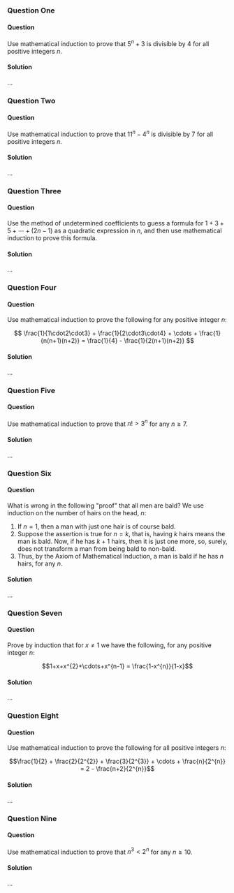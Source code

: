 ### Question One

#### Question

Use mathematical induction to prove that $5^{n}+3$ is divisible by $4$ for all positive integers $n$.

#### Solution

...

### Question Two

#### Question


Use mathematical induction to prove that $11^{n}-4^{n}$ is divisible by $7$ for all positive integers $n$.

#### Solution

...

### Question Three

#### Question

Use the method of undetermined coefficients to guess a formula for $1 + 3 + 5 + \cdots + (2n-1)$ as a quadratic expression in $n$, and then use mathematical induction to prove this formula.

#### Solution

...

### Question Four

#### Question

Use mathematical induction to prove the following for any positive integer $n$:

$$
\frac{1}{1\cdot2\cdot3} + \frac{1}{2\cdot3\cdot4} + \cdots + \frac{1}{n(n+1)(n+2)} = \frac{1}{4} - \frac{1}{2(n+1)(n+2)}
$$

#### Solution

...

### Question Five

#### Question

Use mathematical induction to prove that $n!>3^{n}$ for any $n\ge7$.

#### Solution

...

### Question Six

#### Question

What is wrong in the following "proof" that all men are bald? We use induction on the number of hairs on the head, $n$:

1. If $n=1$, then a man with just one hair is of course bald.
2. Suppose the assertion is true for $n=k$, that is, having $k$ hairs means the man is bald. Now, if he has $k+1$ hairs, then it is just one more, so, surely, does not transform a man from being bald to non-bald.
3. Thus, by the Axiom of Mathematical Induction, a man is bald if he has $n$ hairs, for any $n$.

#### Solution

...

### Question Seven

#### Question

Prove by induction that for $x\ne1$ we have the following, for any positive integer $n$:

$$1+x+x^{2}+\cdots+x^{n-1} = \frac{1-x^{n}}{1-x}$$

#### Solution

...

### Question Eight

#### Question

Use mathematical induction to prove the following for all positive integers $n$:

$$\frac{1}{2} + \frac{2}{2^{2}} + \frac{3}{2^{3}} + \cdots + \frac{n}{2^{n}} = 2 - \frac{n+2}{2^{n}}$$

#### Solution

...

### Question Nine

#### Question

Use mathematical induction to prove that $n^{3}<2^{n}$ for any $n\ge10$.

#### Solution

...